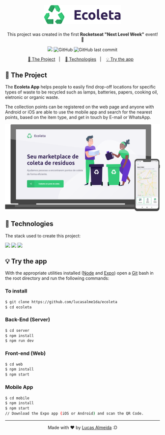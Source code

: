 <h1 align="center"> 
  <img width=250 alt="Ecoleta" src="web/src/assets/logo.svg">
</h1>
<p align="center"> This project was created in the first <strong>Rocketseat "Next Level Week"</strong> event! 🚀</p>

<p align="center">
  <img src="https://img.shields.io/badge/Status-DONE-success?style=flat-square"></img>
  <img alt="GitHub" src="https://img.shields.io/github/license/lucasalme1da/ecoleta?color=blueviolet&label=License&style=flat-square">
  <img alt="GitHub last commit" src="https://img.shields.io/github/last-commit/lucasalme1da/ecoleta?color=orange&label=Last%20Commit&style=flat-square">
</p>

<p align="center">
  <a href="#-the-project">📓 The Project</a>&nbsp;&nbsp;&nbsp;|&nbsp;&nbsp;&nbsp;
  <a href="#-technologies"> 🔧 Technologies</a>&nbsp;&nbsp;&nbsp;|&nbsp;&nbsp;&nbsp;
  <a href="#-try-the-app">💡 Try the app</a>&nbsp;&nbsp;&nbsp;
  
</p>

## 📓 The Project

<p>The <strong>Ecoleta App</strong> helps people to easily find drop-off locations for specific types of waste to be recycled such as lamps, batteries, papers, cooking oil, eletronic or organic waste.</p>
<p>The collection points can be registered on the web page and anyone with Android or iOS are able to use the mobile app and search for the nearest points, based on the item type, and get in touch by E-mail or WhatsApp.</p>
<img align="center" src="web/src/assets/preview.png"/>

## 🔧 Technologies

<p> The stack used to create this project:</p>
<img src="https://img.shields.io/static/v1?label=Node.js&message=Back-End&logoColor=brightgreen&color=brightgreen&logo=node.js&style=flat-square"></img>
<img src="https://img.shields.io/static/v1?label=React&message=Front-End&logoColor=blue&color=blue&logo=react&style=flat-square"></img>
<img src="https://img.shields.io/static/v1?label=React%20Native&message=Mobile&logoColor=lightblue&color=lightblue&logo=react&style=flat-square"></img>

## 💡 Try the app

<p>With the appropriate utilities installed (<a href="https://nodejs.org/en/">Node</a> and <a href="https://expo.io/">Expo</a>) open a <a href="https://git-scm.com/downloads">Git</a> bash in the root directory and run the following commands:</p>

### To install
```sh
$ git clone https://github.com/lucasalme1da/ecoleta
$ cd ecoleta
```

### Back-End (Server)
```sh 
$ cd server
$ npm install
$ npm run dev
```

### Front-end (Web)
```sh
$ cd web
$ npm install
$ npm start
```

### Mobile App
```sh
$ cd mobile
$ npm install
$ npm start
// Download the Expo app (iOS or Android) and scan the QR Code.
```

---

<p align="center"> Made with ❤ by <a href="https://www.linkedin.com/in/lucasalme1da">Lucas Almeida</a> :D  </p>




